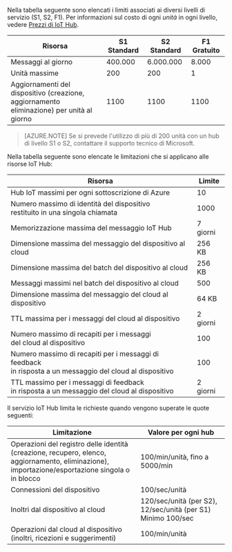 Nella tabella seguente sono elencati i limiti associati ai diversi livelli di servizio (S1, S2, F1). Per informazioni sul costo di ogni *unità* in ogni livello, vedere [Prezzi di IoT Hub](https://azure.microsoft.com/pricing/details/iot-hub/).

| Risorsa | S1 Standard | S2 Standard | F1 Gratuito |
| -------- | ----------- | ----------- | ------- |
| Messaggi al giorno | 400\.000 | 6\.000.000 | 8\.000 |
| Unità massime | 200 | 200 | 1 |
| Aggiornamenti del dispositivo (creazione, aggiornamento <br/> eliminazione) per unità al giorno | 1100 | 1100 | 1100 |

> [AZURE.NOTE] Se si prevede l'utilizzo di più di 200 unità con un hub di livello S1 o S2, contattare il supporto tecnico di Microsoft.

Nella tabella seguente sono elencate le limitazioni che si applicano alle risorse IoT Hub:

| Risorsa | Limite |
| -------- | ----- |
| Hub IoT massimi per ogni sottoscrizione di Azure | 10 |
| Numero massimo di identità del dispositivo<br/> restituito in una singola chiamata | 1000 |
| Memorizzazione massima del messaggio IoT Hub | 7 giorni |
| Dimensione massima del messaggio del dispositivo al cloud | 256 KB |
| Dimensione massima del batch del dispositivo al cloud | 256 KB |
| Messaggi massimi nel batch del dispositivo al cloud | 500 |
| Dimensione massima del messaggio del cloud al dispositivo | 64 KB |
| TTL massima per i messaggi del cloud al dispositivo | 2 giorni |
| Numero massimo di recapiti per i messaggi <br/> del cloud al dispositivo | 100 |
| Numero massimo di recapiti per i messaggi di feedback <br/> in risposta a un messaggio del cloud al dispositivo | 100 |
| TTL massimo per i messaggi di feedback <br/> in risposta a un messaggio del cloud al dispositivo | 2 giorni |

Il servizio IoT Hub limita le richieste quando vengono superate le quote seguenti:

| Limitazione | Valore per ogni hub |
| -------- | ------------- |
| Operazioni del registro delle identità <br/> (creazione, recupero, elenco, aggiornamento, eliminazione), <br/> importazione/esportazione singola o in blocco | 100/min/unità, fino a 5000/min |
| Connessioni del dispositivo | 100/sec/unità |
| Inoltri dal dispositivo al cloud | 120/sec/unità (per S2), 12/sec/unità (per S1) <br/> Minimo 100/sec |
| Operazioni dal cloud al dispositivo <br/> (inoltri, ricezioni e suggerimenti) | 100/min/unità |

<!---HONumber=AcomDC_0128_2016-->